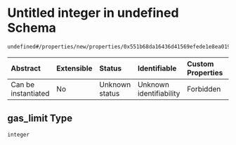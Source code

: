 # Untitled integer in undefined Schema

```txt
undefined#/properties/new/properties/0x551b68da16436d41569efede1e8ea019f6e3b4f28fd8f556321b3207c0ff9289/properties/gas_limit
```



| Abstract            | Extensible | Status         | Identifiable            | Custom Properties | Additional Properties | Access Restrictions | Defined In                                                           |
| :------------------ | :--------- | :------------- | :---------------------- | :---------------- | :-------------------- | :------------------ | :------------------------------------------------------------------- |
| Can be instantiated | No         | Unknown status | Unknown identifiability | Forbidden         | Allowed               | none                | [Pool.schema.json\*](../out/Pool.schema.json "open original schema") |

## gas\_limit Type

`integer`
